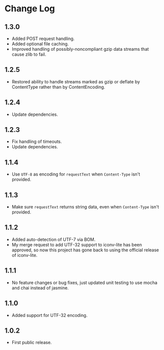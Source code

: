 # Change Log

## 1.3.0

* Added POST request handling.
* Added optional file caching.
* Improved handling of possibly-noncompliant gzip data streams that cause zlib to fail.

## 1.2.5

* Restored ability to handle streams marked as gzip or deflate by ContentType rather than by ContentEncoding.

## 1.2.4

* Update dependencies.

## 1.2.3

* Fix handling of timeouts.
* Update dependencies.

## 1.1.4

* Use `UTF-8` as encoding for `requestText` when `Content-Type` isn't provided.

## 1.1.3

* Make sure `requestText` returns string data, even when `Content-Type` isn't provided.

## 1.1.2

* Added auto-detection of UTF-7 via BOM.
* My merge request to add UTF-32 support to iconv-lite has been approved, so now this project has gone back to using the official release of iconv-lite.

## 1.1.1

* No feature changes or bug fixes, just updated unit testing to use mocha and chai instead of jasmine.

## 1.1.0

* Added support for UTF-32 encoding.

## 1.0.2

* First public release.
